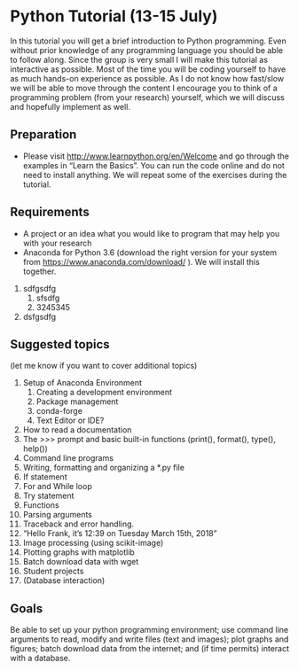 # Python Tutorial (13-15 July)
In this tutorial you will get a brief introduction to Python programming. Even without prior knowledge of any programming language you should be able to follow along. Since the group is very small I will make this tutorial as interactive as possible. Most of the time you will be coding yourself to have as much hands-on experience as possible. As I do not know how fast/slow we will be able to move through the content I encourage you to think of a programming problem (from your research) yourself, which we will discuss and hopefully implement as well.

## Preparation
* Please visit http://www.learnpython.org/en/Welcome and go through the examples in “Learn the Basics”. You can run the code online and do not need to install anything. We will repeat some of the exercises during the tutorial. 

## Requirements
* A project or an idea what you would like to program that may help you with your research
* Anaconda for Python 3.6 (download the right version for your system from  https://www.anaconda.com/download/ ). We will install this together.

1. sdfgsdfg
   1. sfsdfg
   2. 3245345
2. dsfgsdfg


## Suggested topics 
(let me know if you want to cover additional topics)
1. Setup of Anaconda Environment
   1. Creating a development environment 
   2. Package management
   3. conda-forge
   4. Text Editor or IDE?
2.	How to read a documentation
3.	The >>> prompt and basic built-in functions (print(), format(), type(), help())
4.	Command line programs
   1.	Writing, formatting and organizing a *.py file
   2.	If statement
   3.	For and While loop
   4.	Try statement
   5.	Functions
   6.	Parsing arguments
   7.	Traceback and error handling.
   8.	“Hello Frank, it’s 12:39 on Tuesday March 15th, 2018”
5.	Image processing (using scikit-image)
6.	Plotting graphs with matplotlib
7.	Batch download data with wget
8.	Student projects
9.	(Database interaction)

## Goals
Be able to set up your python programming environment; use command line arguments to read, modify and write files (text and images); plot graphs and figures; batch download data from the internet; and (if time permits) interact with a database. 

